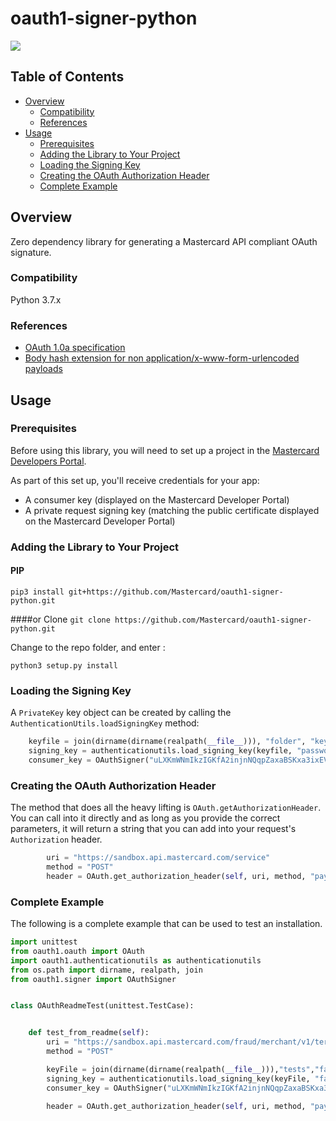 # oauth1-signer-python

[![](https://img.shields.io/badge/license-MIT-yellow.svg)](https://github.com/Mastercard/oauth1-signer-java/blob/master/LICENSE)

## Table of Contents
- [Overview](#overview)
  * [Compatibility](#compatibility)
  * [References](#references)
- [Usage](#usage)
  * [Prerequisites](#prerequisites)
  * [Adding the Library to Your Project](#adding-the-library-to-your-project)
  * [Loading the Signing Key](#loading-the-signing-key) 
  * [Creating the OAuth Authorization Header](#creating-the-oauth-authorization-header)
  * [Complete Example](#complete-example)


## Overview <a name="overview"></a>
Zero dependency library for generating a Mastercard API compliant OAuth signature.

### Compatibility <a name="compatibility"></a>
Python 3.7.x

### References <a name="references"></a>
* [OAuth 1.0a specification](https://tools.ietf.org/html/rfc5849)
* [Body hash extension for non application/x-www-form-urlencoded payloads](https://tools.ietf.org/id/draft-eaton-oauth-bodyhash-00.html)

## Usage <a name="usage"></a>
### Prerequisites <a name="prerequisites"></a>
Before using this library, you will need to set up a project in the [Mastercard Developers Portal](https://developer.mastercard.com). 

As part of this set up, you'll receive credentials for your app:
* A consumer key (displayed on the Mastercard Developer Portal)
* A private request signing key (matching the public certificate displayed on the Mastercard Developer Portal)

### Adding the Library to Your Project <a name="adding-the-library-to-your-project"></a>

#### PIP
`pip3 install git+https://github.com/Mastercard/oauth1-signer-python.git`

####or Clone 
`git clone https://github.com/Mastercard/oauth1-signer-python.git`

Change to the repo folder, and enter :

`python3 setup.py install`



### Loading the Signing Key <a name="loading-the-signing-key"></a>

A `PrivateKey` key object can be created by calling the `AuthenticationUtils.loadSigningKey` method:
```python
    keyfile = join(dirname(dirname(realpath(__file__))), "folder", "keyfile.p12")
    signing_key = authenticationutils.load_signing_key(keyfile, "password")
    consumer_key = OAuthSigner("uLXKmWNmIkzIGKfA2injnNQqpZaxaBSKxa3ixEVu2f283c95!33b9b2bd960147e387fa6f3f238f07170000000000000000", signing_key)

```

### Creating the OAuth Authorization Header <a name="creating-the-oauth-authorization-header"></a>
The method that does all the heavy lifting is `OAuth.getAuthorizationHeader`. You can call into it directly and as long as you provide the correct parameters, it will return a string that you can add into your request's `Authorization` header.

```python
        uri = "https://sandbox.api.mastercard.com/service"
        method = "POST"
        header = OAuth.get_authorization_header(self, uri, method, "payload", self.consumer_key, self.signing_key)
```

### Complete Example <a name="complete-example"></a>
The following is a complete example that can be used to test an installation.
```python
import unittest
from oauth1.oauth import OAuth
import oauth1.authenticationutils as authenticationutils
from os.path import dirname, realpath, join
from oauth1.signer import OAuthSigner


class OAuthReadmeTest(unittest.TestCase):


    def test_from_readme(self):
        uri = "https://sandbox.api.mastercard.com/fraud/merchant/v1/termination-inquiry?Format=XML&PageOffset=0"
        method = "POST"

        keyFile = join(dirname(dirname(realpath(__file__))),"tests","fake-key.p12")
        signing_key = authenticationutils.load_signing_key(keyFile, "fakepassword")
        consumer_key = OAuthSigner("uLXKmWNmIkzIGKfA2injnNQqpZaxaBSKxa3ixEVu2f283c95!33b9b2bd960147e387fa6f3f238f07170000000000000000", signing_key)

        header = OAuth.get_authorization_header(self, uri, method, "payload", consumer_key, signing_key)
```